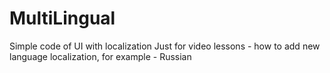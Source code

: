 # MultiLingual

Simple code of UI with localization
Just for video lessons - how to add new language localization, for example - Russian

